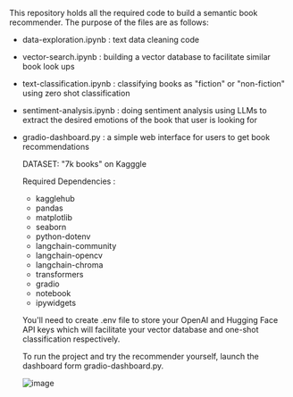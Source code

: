 This repository holds all the required code to build a semantic book recommender. The purpose of the files are as follows:

- data-exploration.ipynb : text data cleaning code
- vector-search.ipynb : building a vector database to facilitate similar book look ups
- text-classification.ipynb : classifying books as "fiction" or "non-fiction" using zero shot classification
- sentiment-analysis.ipynb : doing sentiment analysis using LLMs to extract the desired emotions of the book that user is looking for
- gradio-dashboard.py : a simple web interface for users to get book recommendations

  DATASET: "7k books" on Kagggle

  Required Dependencies :
  - kagglehub
  - pandas
  - matplotlib
  - seaborn
  - python-dotenv
  - langchain-community
  - langchain-opencv
  - langchain-chroma
  - transformers
  - gradio
  - notebook
  - ipywidgets
 
  You'll need to create .env file to store your OpenAI and Hugging Face API keys which will facilitate your vector database and one-shot classification respectively.

  To run the project and try the recommender yourself, launch the dashboard form gradio-dashboard.py.

  ![image](https://github.com/user-attachments/assets/8798ec00-2daa-4b4f-bfa8-92a9cc8e5e5b)
